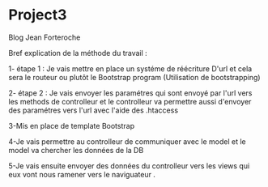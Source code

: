 # Project3
Blog Jean Forteroche

Bref explication de la méthode du travail :

1- étape 1 : Je vais mettre en place un systéme de réécriture D'url et cela sera le routeur 
ou plutôt le  Bootstrap program (Utilisation de bootstrapping)

2- étape 2 : Je vais envoyer les paramétres qui sont envoyé par l'url vers les methods de controlleur et le controlleur va  permettre aussi d'envoyer des paramétres vers l'url avec l'aide des .htaccess

3-Mis en place de template Bootstrap

4-Je vais permettre au controlleur de communiquer avec le model et le model va chercher les données de la DB

5-Je vais ensuite envoyer des  données du controlleur vers les views qui eux vont nous ramener vers le 
naviguateur .
